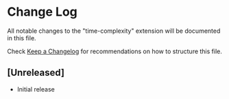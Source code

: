 # Change Log

All notable changes to the "time-complexity" extension will be documented in this file.

Check [Keep a Changelog](http://keepachangelog.com/) for recommendations on how to structure this file.

## [Unreleased]

- Initial release